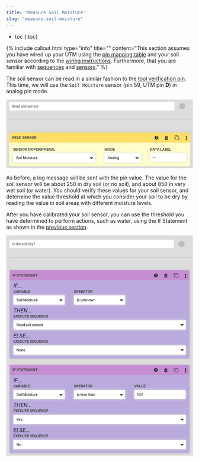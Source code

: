 ```yaml
---
title: "Measure Soil Moisture"
slug: "measure-soil-moisture"
---
```


* toc
{:toc}


{%
include callout.html
type="info"
title=""
content="This section assumes you have wired up your UTM using the [pin mapping table](https://genesis.farm.bot/FarmBot-Genesis-V1-5/tools/utm#pin-mapping) and your soil sensor according to the [wiring instructions](https://genesis.farm.bot/docs/soil-sensor#step-5-wire-it-up). Furthermore, that you are familiar with [sequences](../../Web-App/sequences.md) and [sensors](../../Web-App/controls/sensors.md)."
%}

The soil sensor can be read in a similar fashion to the [tool verification pin](verify-a-tool-has-been-mounted.md). This time, we will use the `Soil Moisture` sensor (pin 59, UTM pin **D**) in analog pin mode.

![read_soil_sensor.png](read_soil_sensor.png)

As before, a log message will be sent with the pin value. The value for the soil sensor will be about 250 in dry soil (or no soil), and about 850 in very wet soil (or water). You should verify these values for your soil sensor, and determine the value threshold at which you consider your soil to be dry by reading the value in soil areas with different moisture levels.

After you have calibrated your soil sensor, you can use the threshold you have determined to perform actions, such as water, using the <span class="fb-step fb-if-statement">If Statement</span> as shown in the [previous section](verify-a-tool-has-been-mounted.md).

![is_soil_dry.png](is_soil_dry.png)

